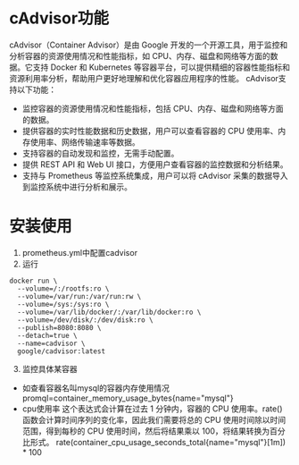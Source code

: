 # cAdvisor功能
cAdvisor（Container Advisor）是由 Google 开发的一个开源工具，用于监控和分析容器的资源使用情况和性能指标，如 CPU、内存、磁盘和网络等方面的数据。它支持 Docker 和 Kubernetes 等容器平台，可以提供精细的容器性能指标和资源利用率分析，帮助用户更好地理解和优化容器应用程序的性能。
cAdvisor支持以下功能：
* 监控容器的资源使用情况和性能指标，包括 CPU、内存、磁盘和网络等方面的数据。
* 提供容器的实时性能数据和历史数据，用户可以查看容器的 CPU 使用率、内存使用率、网络传输速率等数据。
* 支持容器的自动发现和监控，无需手动配置。
* 提供 REST API 和 Web UI 接口，方便用户查看容器的监控数据和分析结果。
* 支持与 Prometheus 等监控系统集成，用户可以将 cAdvisor 采集的数据导入到监控系统中进行分析和展示。
# 安装使用
1. prometheus.yml中配置cadvisor
2. 运行
```shell
docker run \
  --volume=/:/rootfs:ro \
  --volume=/var/run:/var/run:rw \
  --volume=/sys:/sys:ro \
  --volume=/var/lib/docker/:/var/lib/docker:ro \
  --volume=/dev/disk/:/dev/disk:ro \
  --publish=8080:8080 \
  --detach=true \
  --name=cadvisor \
  google/cadvisor:latest
```
3. 监控具体某容器
* 如查看容器名叫mysql的容器内存使用情况
promql=container_memory_usage_bytes{name="mysql"}
* cpu使用率
这个表达式会计算在过去 1 分钟内，容器的 CPU 使用率。rate() 函数会计算时间序列的变化率，因此我们需要将总的 CPU 使用时间除以时间范围，得到每秒的 CPU 使用时间，然后将结果乘以 100，将结果转换为百分比形式。
rate(container_cpu_usage_seconds_total{name="mysql"}[1m]) * 100